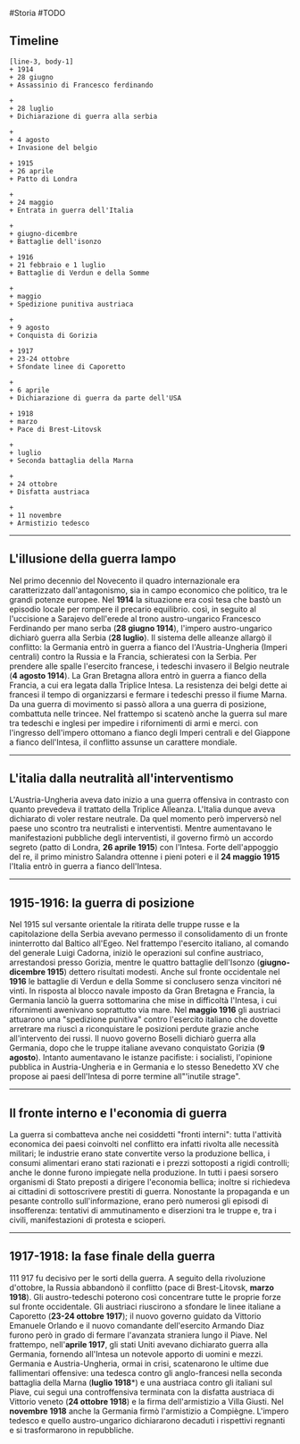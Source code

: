 #Storia #TODO 
## Timeline
```timeline
[line-3, body-1]
+ 1914
+ 28 giugno
+ Assassinio di Francesco ferdinando

+
+ 28 luglio
+ Dichiarazione di guerra alla serbia

+ 
+ 4 agosto
+ Invasione del belgio

+ 1915
+ 26 aprile
+ Patto di Londra

+
+ 24 maggio
+ Entrata in guerra dell'Italia

+
+ giugno-dicembre
+ Battaglie dell'isonzo

+ 1916
+ 21 febbraio e 1 luglio
+ Battaglie di Verdun e della Somme

+
+ maggio
+ Spedizione punitiva austriaca

+
+ 9 agosto
+ Conquista di Gorizia

+ 1917
+ 23-24 ottobre
+ Sfondate linee di Caporetto

+
+ 6 aprile
+ Dichiarazione di guerra da parte dell'USA

+ 1918
+ marzo
+ Pace di Brest-Litovsk

+
+ luglio
+ Seconda battaglia della Marna

+
+ 24 ottobre
+ Disfatta austriaca

+
+ 11 novembre
+ Armistizio tedesco
```
---
## L'illusione della guerra lampo

Nel primo decennio del Novecento il quadro internazionale era caratterizzato dall'antagonismo, sia in campo economico che politico, tra le grandi potenze europee. Nel **1914** la situazione era così tesa che bastò un episodio locale per rompere il precario equilibrio. così, in seguito al l'uccisione a Sarajevo dell'erede al trono austro-ungarico Francesco Ferdinando per mano serba (**28 giugno 1914**), l'impero austro-ungarico dichiarò guerra alla Serbia (**28 luglio**). Il sistema delle alleanze allargò il conflitto: la Germania entrò in guerra a fianco del l'Austria-Ungheria (Imperi centrali) contro la Russia e la Francia, schieratesi con la Serbia. Per prendere alle spalle l'esercito francese, i tedeschi invasero il Belgio neutrale (**4 agosto 1914**). La Gran Bretagna allora entrò in guerra a fianco della Francia, a cui era legata dalla Triplice Intesa. La resistenza dei belgi dette ai francesi il tempo di organizzarsi e fermare i tedeschi presso il fiume Marna. Da una guerra di movimento si passò allora a una guerra di posizione, combattuta nelle trincee. Nel frattempo si scatenò anche la guerra sul mare tra tedeschi e inglesi per impedire i rifornimenti di armi e merci. con l'ingresso dell'impero ottomano a fianco degli Imperi centrali e del Giappone a fianco dell'Intesa, il conflitto assunse un carattere mondiale.

---
## L'italia dalla neutralità all'interventismo

L'Austria-Ungheria aveva dato inizio a una guerra offensiva in contrasto con quanto prevedeva il trattato della Triplice Alleanza. L'Italia dunque aveva dichiarato di voler restare neutrale. Da quel momento però imperversò nel paese uno scontro tra neutralisti e interventisti. Mentre aumentavano le manifestazioni pubbliche degli interventisti, il governo firmò un accordo segreto (patto di Londra, **26 aprile 1915**) con l'Intesa. Forte dell'appoggio del re, il primo ministro Salandra ottenne i pieni poteri e il **24 maggio 1915** l'Italia entrò in guerra a fianco dell'Intesa.

---
## 1915-1916: la guerra di posizione

Nel 1915 sul versante orientale la ritirata delle truppe russe e la capitolazione della Serbia avevano permesso il consolidamento di un fronte ininterrotto dal Baltico all'Egeo. Nel frattempo l'esercito italiano, al comando del generale Luigi Cadorna, iniziò le operazioni sul confine austriaco, arrestandosi presso Gorizia, mentre le quattro battaglie dell'Isonzo (**giugno-dicembre 1915**) dettero risultati modesti. Anche sul fronte occidentale nel **1916** le battaglie di Verdun e della Somme si conclusero senza vincitori né vinti. In risposta al blocco navale imposto da Gran Bretagna e Francia, la Germania lanciò la guerra sottomarina che mise in difficoltà l'Intesa, i cui rifornimenti awenivano soprattutto via mare. Nel **maggio 1916** gli austriaci attuarono una "spedizione punitiva" contro l'esercito italiano che dovette arretrare ma riuscì a riconquistare le posizioni perdute grazie anche all'intervento dei russi. Il nuovo governo Boselli dichiarò guerra alla Germania, dopo che le truppe italiane avevano conquistato Gorizia (**9 agosto**). Intanto aumentavano le istanze pacifiste: i socialisti, l'opinione pubblica in Austria-Ungheria e in Germania e lo stesso Benedetto XV che propose ai paesi dell'Intesa di porre termine all"'inutile strage".

---
## Il fronte interno e l'economia di guerra

La guerra si combatteva anche nei cosiddetti "fronti interni": tutta l'attività economica dei paesi coinvolti nel conflitto era infatti rivolta alle necessità militari; le industrie erano state convertite verso la produzione bellica, i consumi alimentari erano stati razionati e i prezzi sottoposti a rigidi controlli; anche le donne furono impiegate nella produzione. In tutti i paesi sorsero organismi di Stato preposti a dirigere l'economia bellica; inoltre si richiedeva ai cittadini di sottoscrivere prestiti di guerra. Nonostante la propaganda e un pesante controllo sull'informazione, erano però numerosi gli episodi di insofferenza: tentativi di ammutinamento e diserzioni tra le truppe e, tra i civili, manifestazioni di protesta e scioperi.

---

## 1917-1918: la fase finale della guerra

111 917 fu decisivo per le sorti della guerra. A seguito della rivoluzione d'ottobre, la Russia abbandonò il conflitto (pace di Brest-Litovsk, **marzo 1918**). Gli austro-tedeschi poterono così concentrare tutte le proprie forze sul fronte occidentale. Gli austriaci riuscirono a sfondare le linee italiane a Caporetto (**23-24 ottobre 1917**); il nuovo governo guidato da Vittorio Emanuele Orlando e il nuovo comandante dell'esercito Armando Diaz furono però in grado di fermare l'avanzata straniera lungo il Piave. Nel frattempo, nell'**aprile 1917**, gli stati Uniti avevano dichiarato guerra alla Germania, fornendo all'Intesa un notevole apporto di uomini e mezzi. Germania e Austria-Ungheria, ormai in crisi, scatenarono le ultime due fallimentari offensive: una tedesca contro gli anglo-francesi nella seconda battaglia della Marna (**luglio 1918***) e una austriaca contro gli italiani sul Piave, cui seguì una controffensiva terminata con la disfatta austriaca di Vittorio veneto (**24 ottobre 1918**) e la firma dell'armistizio a Villa Giusti. Nel **novembre 1918** anche la Germania firmò l'armistizio a Compiègne. L'impero tedesco e quello austro-ungarico dichiararono decaduti i rispettivi regnanti e si trasformarono in repubbliche.